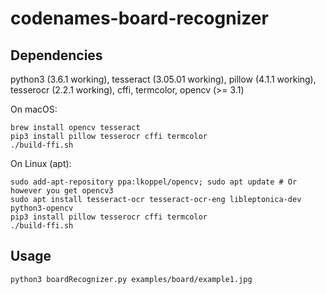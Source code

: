 # codenames-board-recognizer

## Dependencies
python3 (3.6.1 working), tesseract (3.05.01 working), pillow (4.1.1 working), tesserocr (2.2.1 working), cffi, termcolor, opencv (>= 3.1)

On macOS:
~~~
brew install opencv tesseract
pip3 install pillow tesserocr cffi termcolor
./build-ffi.sh
~~~

On Linux (apt):
~~~
sudo add-apt-repository ppa:lkoppel/opencv; sudo apt update # Or however you get opencv3
sudo apt install tesseract-ocr tesseract-ocr-eng libleptonica-dev python3-opencv
pip3 install pillow tesserocr cffi termcolor
./build-ffi.sh
~~~

## Usage
~~~
python3 boardRecognizer.py examples/board/example1.jpg
~~~
